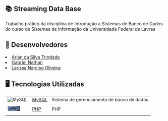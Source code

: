 
<h2>&#128218 Streaming Data Base</h2>
Trabalho prático da disciplina de Introdução a Sistemas de Banco de Dados do curso de Sistemas de Informação da Universidade Federal de Lavras

<h2>&#128101 Desenvolvedores </h2>
   <li><a href="https://github.com/arlanTR" target="_blank">Arlan da Silva Trindade</a></li>
   <li><a href="https://github.com/GabrielNathan12" target="_blank">Gabriel Nathan</a></li> 
   <li><a href="https://github.com/larisnarciso" target="_blank">Larissa Narciso Oliveira</a></li>

<h2>&#128421 Tecnologias Utilizadas</h2>

<table border-collapse=collapse>
  <tr>
    <td><img alt="MySQL" height="30" width="40" src="https://cdn.jsdelivr.net/gh/devicons/devicon/icons/mysql/mysql-original.svg" /></td>
    <td><a href="https://dev.mysql.com/doc/" target="_blank">MySQL</a></td>
    <td>Sistema de gerenciamento de banco de dados</td>
  </tr>
   <tr>
    <td><img alt="PHP" height="30" width="40" src="https://raw.githubusercontent.com/devicons/devicon/1119b9f84c0290e0f0b38982099a2bd027a48bf1/icons/php/php-original.svg" /></td>
    <td><a href="https://www.php.net/docs.php" target="_blank">PHP</a></td>
    <td>PHP</td>
  </tr>
</table>


